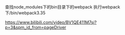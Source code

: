 查找node_modules下的bin目录下的webpack 执行webpack下/bin/webpack3.35

https://www.bilibili.com/video/BV1QE411M7sj?p=3&spm_id_from=pageDriver